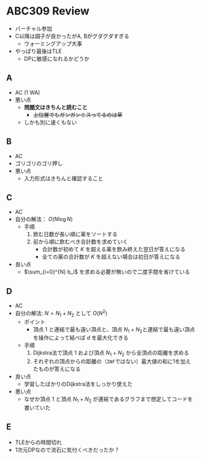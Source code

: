 # ABC309 Review
- バーチャル参加
- C以降は調子が良かったがA, Bがグダグダすぎる
  - ウォーミングアップ大事
- やっぱり最後はTLE
  - DPに敏感になれるかどうか

## A
- AC (1 WA)
- 悪い点
  - **問題文はきちんと読むこと**
    - ~~上位層でもガンガンミスってるのは草~~
  - しかも別に速くもない

## B
- AC
- ゴリゴリのゴリ押し
- 悪い点
  - 入力形式はきちんと確認すること

## C
- AC
- 自分の解法： $O(N \log N)$
    - 手順
        1. 飲む日数が長い順に薬をソートする
        1. 前から順に飲むべき合計数を求めていく
            - 合計数が初めて $K$ を超える薬を飲み終えた翌日が答えになる
            - 全ての薬の合計数が $K$ を超えない場合は初日が答えになる
- 良い点
    - $\sum_{i=0}^{N} b_i$ を求める必要が無いので二度手間を省けている

## D
- AC
- 自分の解法: $N = N_1 + N_2$ として $O(N^2)$
    - ポイント
        - 頂点 $1$ と連結で最も遠い頂点と、頂点 $N_1 + N_2$と連結で最も遠い頂点を操作によって結べば $d$ を最大化できる
    - 手順
        1. Dijkstra法で頂点 $1$ および頂点 $N_1 + N_2$ から全頂点の距離を求める
        1. それぞれの頂点からの距離の（`INF`ではない）最大値の和に1を加えたものが答えになる
- 良い点
    - 学習したばかりのDijkstra法をしっかり使えた
- 悪い点
    - なぜか頂点 $1$ と頂点 $N_1 + N_2$ が連結であるグラフまで想定してコードを書いていた

## E
- TLEからの時間切れ
- 1次元DPなので流石に気付くべきだったか？
